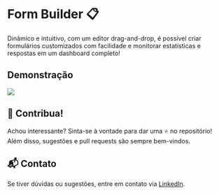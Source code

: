 # Form Builder 📋

Dinâmico e intuitivo, com um editor drag-and-drop, é possível criar formulários customizados com facilidade e monitorar estatísticas e respostas em um dashboard completo!


## Demonstração

![](https://i.imgur.com/zW3v9zk.png)


## 🌟 Contribua!

Achou interessante? Sinta-se à vontade para dar uma ⭐ no repositório! Além disso, sugestões e pull requests são sempre bem-vindos.


## 📬 Contato
Se tiver dúvidas ou sugestões, entre em contato via [LinkedIn](https://www.linkedin.com/in/michaeldu4rte/).
